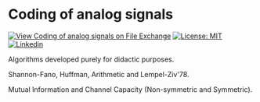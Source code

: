 # Coding of analog signals

[![View Coding of analog signals on File Exchange](https://www.mathworks.com/matlabcentral/images/matlab-file-exchange.svg)](https://www.mathworks.com/matlabcentral/fileexchange/81613-coding-of-analog-signals)
[![License: MIT](https://img.shields.io/badge/License-MIT-yellow.svg)](https://github.com/ferreirad08/Coding-of-analog-signals/blob/master/LICENSE)
[![Linkedin](https://img.shields.io/badge/LinkedIn-%230077B5.svg?&logo=linkedin&logoColor=white)](https://www.linkedin.com/in/david-f-3a918ba5)

Algorithms developed purely for didactic purposes.

Shannon-Fano, Huffman, Arithmetic and Lempel-Ziv'78. 

Mutual Information and Channel Capacity (Non-symmetric and Symmetric).
